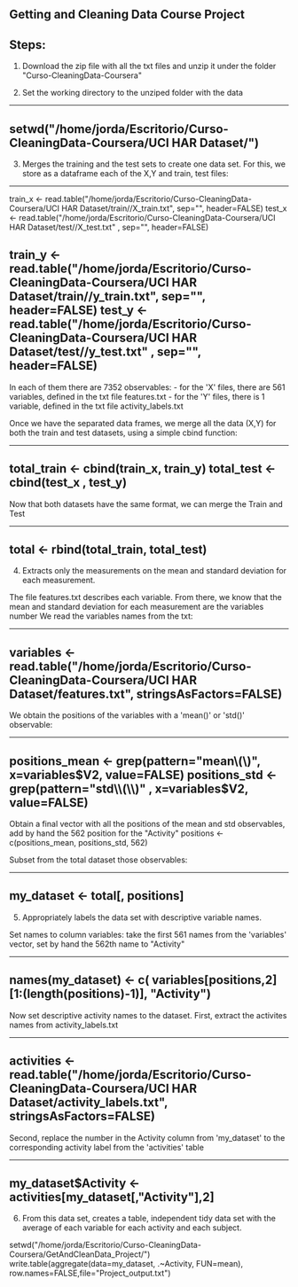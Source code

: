 ## Getting and Cleaning Data Course Project

## Steps:

1. Download the zip file with all the txt files and unzip it under the folder "Curso-CleaningData-Coursera"

2. Set the working directory to the unziped folder with the data

--- 
setwd("/home/jorda/Escritorio/Curso-CleaningData-Coursera/UCI HAR Dataset/")
---

3. Merges the training and the test sets to create one data set. For this, we store as a dataframe each of the X,Y and train, test files:

---
train_x <- read.table("/home/jorda/Escritorio/Curso-CleaningData-Coursera/UCI HAR Dataset/train//X_train.txt", sep="", header=FALSE)
test_x  <- read.table("/home/jorda/Escritorio/Curso-CleaningData-Coursera/UCI HAR Dataset/test//X_test.txt"  , sep="", header=FALSE)

train_y <- read.table("/home/jorda/Escritorio/Curso-CleaningData-Coursera/UCI HAR Dataset/train//y_train.txt", sep="", header=FALSE)
test_y  <- read.table("/home/jorda/Escritorio/Curso-CleaningData-Coursera/UCI HAR Dataset/test//y_test.txt"  , sep="", header=FALSE)
---

In each of them there are 7352 observables: 
	- for the 'X' files, there are 561 variables, defined in the txt file features.txt
	- for the 'Y' files, there is 1 variable, defined in the txt file activity_labels.txt

Once we have the separated data frames, we merge all the data (X,Y) for both the train and test datasets, using a simple cbind function:

---
total_train <- cbind(train_x, train_y)
total_test  <- cbind(test_x , test_y)
---

Now that both datasets have the same format, we can merge the Train and Test

---
total <- rbind(total_train, total_test)
---

4. Extracts only the measurements on the mean and standard deviation for each measurement. 

The file features.txt describes each variable. From there, we know that the mean and standard deviation for each measurement are the variables number 
We read the variables names from the txt: 

---
variables <- read.table("/home/jorda/Escritorio/Curso-CleaningData-Coursera/UCI HAR Dataset/features.txt", stringsAsFactors=FALSE)
---

We obtain the positions of the variables with a 'mean()' or 'std()' observable:

---
positions_mean <- grep(pattern="mean\\(\\)", x=variables$V2, value=FALSE)
positions_std  <- grep(pattern="std\\(\\)" , x=variables$V2, value=FALSE)
---

Obtain a final vector with all the positions of the mean and std observables, add by hand the 562 position for the "Activity"
positions <- c(positions_mean, positions_std, 562)

Subset from the total dataset those observables: 

---
my_dataset <- total[, positions]
---

5. Appropriately labels the data set with descriptive variable names.

Set names to column variables: take the first 561 names from the 'variables' vector, set by hand the 562th name to "Activity"

---
names(my_dataset) <- c( variables[positions,2][1:(length(positions)-1)], "Activity")
---

Now set descriptive activity names to the dataset. First, extract the activites names from activity_labels.txt

---
activities <- read.table("/home/jorda/Escritorio/Curso-CleaningData-Coursera/UCI HAR Dataset/activity_labels.txt", stringsAsFactors=FALSE)
---

Second, replace the number in the Activity column from 'my_dataset' to the corresponding activity label from the 'activities' table

---
my_dataset$Activity <- activities[my_dataset[,"Activity"],2]
---


6. From this data set, creates a table, independent tidy data set with the average of each variable for each activity and each subject.

setwd("/home/jorda/Escritorio/Curso-CleaningData-Coursera/GetAndCleanData_Project/")
write.table(aggregate(data=my_dataset, .~Activity, FUN=mean), row.names=FALSE,file="Project_output.txt")

